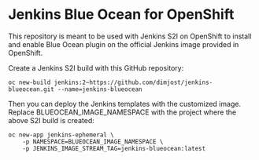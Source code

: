 # Jenkins Blue Ocean for OpenShift
This repository is meant to be used with Jenkins S2I on OpenShift to 
install and enable Blue Ocean plugin on the official Jenkins image provided
in OpenShift.

Create a Jenkins S2I build with this GitHub repository:
```
oc new-build jenkins:2~https://github.com/dimjost/jenkins-blueocean.git --name=jenkins-blueocean
```

Then you can deploy the Jenkins templates with the customized image. Replace BLUEOCEAN_IMAGE_NAMESPACE 
with the project where the above S2I build is created:
```
oc new-app jenkins-ephemeral \
    -p NAMESPACE=BLUEOCEAN_IMAGE_NAMESPACE \
    -p JENKINS_IMAGE_STREAM_TAG=jenkins-blueocean:latest 
```
